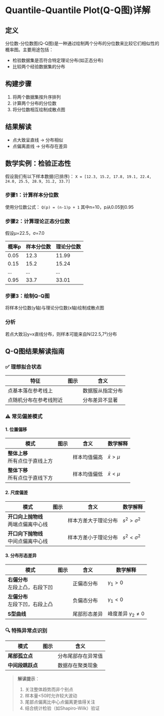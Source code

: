 
# Quantile-Quantile Plot(Q-Q图)详解

## 定义
分位数-分位数图(Q-Q图)是一种通过绘制两个分布的分位数来比较它们相似性的概率图。主要用途包括：
- 检验数据集是否符合特定理论分布(如正态分布)
- 比较两个经验数据集的分布

## 构建步骤
1. 将两个数据集按升序排列
2. 计算两个分布的分位数
3. 将分位数相互绘制成散点图

## 结果解读
- 点大致呈直线 → 分布相似
- 点偏离直线 → 分布存在差异

## 数学实例：检验正态性

假设我们有以下样本数据(已排序)：
`X = [12.3, 15.2, 17.8, 19.1, 22.4, 24.0, 25.5, 28.9, 31.2, 33.7]`

### 步骤1：计算样本分位数
使用分位数公式：
`Q(p) = (n-1)p + 1`
其中n=10，p从0.05到0.95

### 步骤2：计算理论正态分位数
假设μ=22.5，σ=7.0

| 概率p | 样本分位数 | 理论分位数 |
|-------|------------|------------|
| 0.05| 12.3| 11.99|
| 0.15| 15.2| 15.24|
| ...| ...| ...|
| 0.95| 33.7| 33.01|

### 步骤3：绘制Q-Q图
将样本分位数(y轴)与理论分位数(x轴)绘制成散点图

### 分析
若点大致沿y=x直线分布，则样本可能来自N(22.5,7²)分布


## Q-Q图结果解读指南

### ✅ 理想拟合状态
| 特征 | 图示 | 含义 |
|------|------|------|
| 点基本落在参考线上 |  | 数据服从指定分布 |
| 点随机分布在参考线附近 |  | 分布差异不显著 |

### ⚠️ 常见偏差模式

#### 1. 位置偏移
| 模式 | 图示 | 含义 | 数学解释 |
|------|------|------|----------|
| **整体上移**<br>所有点位于直线上方 |  | 样本均值偏高 | $\bar{x} > \mu$ |
| **整体下移**<br>所有点位于直线下方 | | 样本均值偏低 | $\bar{x} < \mu$ |

#### 2. 尺度偏差
| 模式 | 图示 | 含义 | 数学解释 |
|------|------|------|----------|
| **开口向上抛物线**<br>两端点偏离中心线 | | 样本方差大于理论分布 | $s^2 > \sigma^2$ |
| **开口向下抛物线**<br>中间点偏离中心线 |  | 样本方差小于理论分布 | $s^2 < \sigma^2$ |

#### 3. 分布形态差异
| 模式 | 图示 | 含义 | 数学解释 |
|------|------|------|----------|
| **右偏分布**<br>左段上凸，右段下凹 | | 正偏态分布 | $\gamma_1 > 0$ |
| **左偏分布**<br>左段下凹，右段上凸 |  | 负偏态分布 | $\gamma_1 < 0$ |
| **S型曲线** | | 尾部形态差异 | 峰度差异 $\gamma_2 \neq 0$ |

### 🔍 特殊异常点识别
| 模式 | 图示 | 含义 |
|------|------|------|
| **尾部孤立点** | | 分布尾部存在异常值 |
| **中间段跳跃点** |  | 数据存在聚类现象 |

> **解读提示**：
> 1. 关注整体趋势而非个别点
> 2. 样本量<50时允许较大波动
> 3. 尾部点偏离比中心点偏离更值得关注
> 4. 结合统计检验（如Shapiro-Wilk）验证
